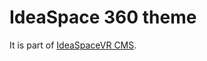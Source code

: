 # IdeaSpace 360 theme
It is part of <a href="https://github.com/IdeaSpaceVR/IdeaSpace">IdeaSpaceVR CMS</a>.



